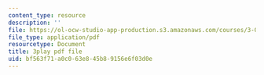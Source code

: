 ```yaml
---
content_type: resource
description: ''
file: https://ol-ocw-studio-app-production.s3.amazonaws.com/courses/3-091sc-introduction-to-solid-state-chemistry-fall-2010/bf563f71a0c063e845b89156e6f03d0e_uCK1z-h7Jbc.pdf
file_type: application/pdf
resourcetype: Document
title: 3play pdf file
uid: bf563f71-a0c0-63e8-45b8-9156e6f03d0e
---
```

